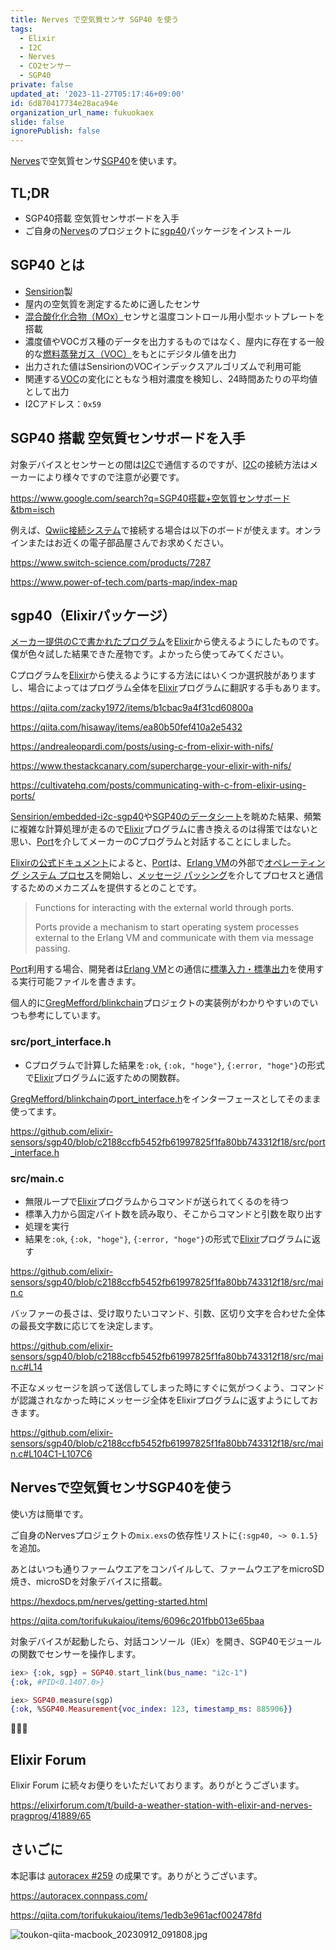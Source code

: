 ```yaml
---
title: Nerves で空気質センサ SGP40 を使う
tags:
  - Elixir
  - I2C
  - Nerves
  - CO2センサー
  - SGP40
private: false
updated_at: '2023-11-27T05:17:46+09:00'
id: 6d870417734e28aca94e
organization_url_name: fukuokaex
slide: false
ignorePublish: false
---
```


[Nerves]で空気質センサ[SGP40][SGP40 - Datasheet]を使います。

## TL;DR

- SGP40搭載 空気質センサボードを入手
- ご自身の[Nerves]のプロジェクトに[sgp40][sgp40 - hex]パッケージをインストール

## SGP40 とは

- [Sensirion]製
- 屋内の空気質を測定するために適したセンサ
- [混合酸化化合物（MOx）][MOX]センサと温度コントロール用小型ホットプレートを搭載
- 濃度値やVOCガス種のデータを出力するものではなく、屋内に存在する一般的な[燃料蒸発ガス（VOC）][VOC]をもとにデジタル値を出力
- 出力された値はSensirionのVOCインデックスアルゴリズムで利用可能
- 関連する[VOC]の変化にともなう相対濃度を検知し、24時間あたりの平均値として出力
- I2Cアドレス：`0x59`

## SGP40 搭載 空気質センサボードを入手

対象デバイスとセンサーとの間は[I2C]で通信するのですが、[I2C]の接続方法はメーカーにより様々ですので注意が必要です。

https://www.google.com/search?q=SGP40搭載+空気質センサボード&tbm=isch

例えば、[Qwiic接続システム]で接続する場合は以下のボードが使えます。オンラインまたはお近くの電子部品屋さんでお求めください。

https://www.switch-science.com/products/7287

https://www.power-of-tech.com/parts-map/index-map

## sgp40（Elixirパッケージ）

[メーカー提供のCで書かれたプログラム][Sensirion/embedded-i2c-sgp40]を[Elixir]から使えるようにしたものです。僕が色々試した結果できた産物です。よかったら使ってみてください。

Cプログラムを[Elixir]から使えるようにする方法にはいくつか選択肢がありますし、場合によってはプログラム全体を[Elixir]プログラムに翻訳する手もあります。

https://qiita.com/zacky1972/items/b1cbac9a4f31cd60800a

https://qiita.com/hisaway/items/ea80b50fef410a2e5432

https://andrealeopardi.com/posts/using-c-from-elixir-with-nifs/

https://www.thestackcanary.com/supercharge-your-elixir-with-nifs/

https://cultivatehq.com/posts/communicating-with-c-from-elixir-using-ports/

[Sensirion/embedded-i2c-sgp40]や[SGP40のデータシート][SGP40 - Datasheet]を眺めた結果、頻繁に複雑な計算処理が走るので[Elixir]プログラムに書き換えるのは得策ではないと思い、[Port]を介してメーカーのCプログラムと対話することにしました。

[Elixirの公式ドキュメント][Port]によると、[Port]は、[Erlang VM][Erlang]の外部で[オペレーティング システム プロセス](https://ja.wikipedia.org/wiki/%E3%83%97%E3%83%AD%E3%82%BB%E3%82%B9)を開始し、[メッセージ パッシング](https://ja.wikipedia.org/wiki/%E3%83%A1%E3%83%83%E3%82%BB%E3%83%BC%E3%82%B8_(%E3%82%B3%E3%83%B3%E3%83%94%E3%83%A5%E3%83%BC%E3%82%BF))を介してプロセスと通信するためのメカニズムを提供するとのことです。

> Functions for interacting with the external world through ports.
>
> Ports provide a mechanism to start operating system processes external to the Erlang VM and communicate with them via message passing.

[Port]利用する場合、開発者は[Erlang VM][Erlang]との通信に[標準入力・標準出力](https://qiita.com/angel_p_57/items/03582181e9f7a69f8168)を使用する実行可能ファイルを書きます。

個人的に[GregMefford/blinkchain]プロジェクトの実装例がわかりやすいのでいつも参考にしています。

### src/port_interface.h

- Cプログラムで計算した結果を`:ok`, `{:ok, "hoge"}`, `{:error, "hoge"}`の形式で[Elixir]プログラムに返すための関数群。

[GregMefford/blinkchain]の[port_interface.h](https://github.com/GregMefford/blinkchain/blob/8b7a76a3c1d0e19d533ce93f33e72f1a9fc2d599/src/port_interface.h)をインターフェースとしてそのまま使ってます。

https://github.com/elixir-sensors/sgp40/blob/c2188ccfb5452fb61997825f1fa80bb743312f18/src/port_interface.h

[GregMefford/blinkchain]: https://github.com/GregMefford/blinkchain

### src/main.c

- 無限ループで[Elixir]プログラムからコマンドが送られてくるのを待つ
- 標準入力から固定バイト数を読み取り、そこからコマンドと引数を取り出す
- 処理を実行
- 結果を`:ok`, `{:ok, "hoge"}`, `{:error, "hoge"}`の形式で[Elixir]プログラムに返す

https://github.com/elixir-sensors/sgp40/blob/c2188ccfb5452fb61997825f1fa80bb743312f18/src/main.c

バッファーの長さは、受け取りたいコマンド、引数、区切り文字を合わせた全体の最長文字数に応じてを決定します。

https://github.com/elixir-sensors/sgp40/blob/c2188ccfb5452fb61997825f1fa80bb743312f18/src/main.c#L14

不正なメッセージを誤って送信してしまった時にすぐに気がつくよう、コマンドが認識されなかった時にメッセージ全体をElixirプログラムに返すようにしておきます。

https://github.com/elixir-sensors/sgp40/blob/c2188ccfb5452fb61997825f1fa80bb743312f18/src/main.c#L104C1-L107C6

## Nervesで空気質センサSGP40を使う

使い方は簡単です。

ご自身のNervesプロジェクトの`mix.exs`の依存性リストに`{:sgp40, ~> 0.1.5}`を追加。

あとはいつも通りファームウエアをコンパイルして、ファームウエアをmicroSD焼き、microSDを対象デバイスに搭載。

https://hexdocs.pm/nerves/getting-started.html

https://qiita.com/torifukukaiou/items/6096c201fbb013e65baa

対象デバイスが起動したら、対話コンソール（IEx）を開き、SGP40モジュールの関数でセンサーを操作します。

```elixir
iex> {:ok, sgp} = SGP40.start_link(bus_name: "i2c-1")
{:ok, #PID<0.1407.0>}

iex> SGP40.measure(sgp)
{:ok, %SGP40.Measurement{voc_index: 123, timestamp_ms: 885906}}
```

:tada::tada::tada:

## Elixir Forum

Elixir Forum に続々お便りをいただいております。ありがとうございます。

https://elixirforum.com/t/build-a-weather-station-with-elixir-and-nerves-pragprog/41889/65

## さいごに

本記事は [autoracex #259](https://autoracex.connpass.com/event/300537/) の成果です。ありがとうございます。

https://autoracex.connpass.com/

https://qiita.com/torifukukaiou/items/1edb3e961acf002478fd

![toukon-qiita-macbook_20230912_091808.jpg](https://qiita-image-store.s3.ap-northeast-1.amazonaws.com/0/82804/fd5c55ec-4fe0-8af6-59bc-bab1ef3d182b.jpeg)

<!-- begin hyperlink list -->
[Qwiic接続システム]: https://www.mouser.jp/new/sparkfun/sparkfun-qwiic-connect-system/
[Sensirion]: https://sensirion.com/jp/
[MOX]: https://ja.wikipedia.org/wiki/MOX%E7%87%83%E6%96%99
[VOC]: https://www.env.go.jp/air/osen/voc/e-as/forcaruser.html
[SGP40 - Datasheet]: https://cdn-learn.adafruit.com/assets/assets/000/097/511/original/Sensirion_Gas-Sensors_SGP40_Datasheet.pdf
[sgp40 - hex]: https://hex.pm/packages/sgp40
[SGP40 - switch-science]: https://www.switch-science.com/products/7287
[I2C]: https://ja.wikipedia.org/wiki/I2C
[Nerves]: https://github.com/nerves-project/nerves
[nerves]: https://github.com/nerves-project/nerves
[nerves_systems]: https://github.com/nerves-project/nerves_systems
[Nerves Systems Builder]: https://github.com/nerves-project/nerves_systems
[Elixir]: https://ja.wikipedia.org/wiki/Elixir_(プログラミング言語)
[Mix]: https://hexdocs.pm/mix/Mix.html
[Buildroot]: https://buildroot.org/
[x86_64]: https://ja.wikipedia.org/wiki/X64
[aarch64]: https://ja.wikipedia.org/wiki/AArch64
[Linux]: https://ja.wikipedia.org/wiki/Linux
[仮想機械]: https://ja.wikipedia.org/wiki/仮想機械
[Debian]: https://ja.wikipedia.org/wiki/Debian
[Erlang]: https://ja.wikipedia.org/wiki/Erlang
[hex]: https://hex.pm/
[rebar]: https://github.com/erlang/rebar3
[asdf]: https://asdf-vm.com/
[asdf installation]: https://asdf-vm.com/guide/getting-started.html#_3-install-asdf
[nerves_bootstrap]: https://github.com/nerves-project/nerves_bootstrap
[シェル]: https://ja.wikipedia.org/wiki/シェル
[bash]: https://ja.wikipedia.org/wiki/Bash
[アーカイブ]: https://ja.wikipedia.org/wiki/アーカイブ_(コンピュータ)
[インクリメンタルビルド]: https://ja.wikipedia.org/wiki/ビルド_(ソフトウェア)
[対象ボード]: https://hexdocs.pm/nerves/targets.html
[Sensirion/embedded-i2c-sgp40]: https://github.com/Sensirion/embedded-i2c-sgp40
[Port]: https://hexdocs.pm/elixir/Port.html
<!-- end hyperlink list -->
